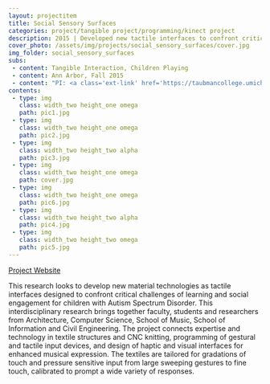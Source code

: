 ```yaml
---
layout: projectitem
title: Social Sensory Surfaces 
categories: project/tangible project/programming/kinect project
description: 2015 | Developed new tactile interfaces to confront critical challenges of learning and social engagement for children with ASD
cover_photo: /assets/img/projects/social_sensory_surfaces/cover.jpg
img_folder: social_sensory_surfaces
subs:
 - content: Tangible Interaction, Children Playing 
 - content: Ann Arbor, Fall 2015
 - content: "PI: <a class='ext-link' href='https://taubmancollege.umich.edu/faculty/directory/sean-ahlquist'>Asst Prof. Sean Ahlquist</a>, Dr. David Chesney, <a class='ext-link' href='http://www.music.umich.edu/faculty_staff/bio.php?u=sileo'>Assoc. Prof. Sile O'Modhrain</a>"
contents:
 - type: img
   class: width_two height_one omega
   path: pic1.jpg
 - type: img
   class: width_two height_one omega
   path: pic2.jpg
 - type: img
   class: width_two height_two alpha
   path: pic3.jpg
 - type: img
   class: width_two height_one omega
   path: cover.jpg
 - type: img
   class: width_two height_one omega
   path: pic6.jpg
 - type: img
   class: width_two height_two alpha
   path: pic4.jpg
 - type: img
   class: width_two height_two omega
   path: pic5.jpg
---
```

<p class="doc-link"><a class="doc-link" href="https://taubmancollege.umich.edu/research/research-through-making/2015/social-sensory-surfaces" target="_blank">Project Website</a></p>

<p class="detail">This research looks to develop new material technologies as tactile interfaces designed to confront critical challenges of learning and social engagement for children with Autism Spectrum Disorder. This interdisciplinary research brings together faculty, students and researchers from Architecture, Computer Science, School of Music, School of Information and Civil Engineering. The project connects expertise and technology in textile structures and CNC knitting, programming of gestural and tactile input devices, and design of haptic and visual interfaces for enhanced musical expression. The textiles are tailored for gradations of touch and pressure sensitive input from large sweeping gestures to fine touch, calibrated to prompt a wide variety of responses.</p>
